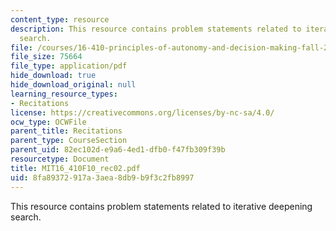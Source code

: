 ```yaml
---
content_type: resource
description: This resource contains problem statements related to iterative deepening
  search.
file: /courses/16-410-principles-of-autonomy-and-decision-making-fall-2010/8fa89372917a3aea8db9b9f3c2fb8997_MIT16_410F10_rec02.pdf
file_size: 75664
file_type: application/pdf
hide_download: true
hide_download_original: null
learning_resource_types:
- Recitations
license: https://creativecommons.org/licenses/by-nc-sa/4.0/
ocw_type: OCWFile
parent_title: Recitations
parent_type: CourseSection
parent_uid: 82ec102d-e9a6-4ed1-dfb0-f47fb309f39b
resourcetype: Document
title: MIT16_410F10_rec02.pdf
uid: 8fa89372-917a-3aea-8db9-b9f3c2fb8997
---
```

This resource contains problem statements related to iterative deepening search.